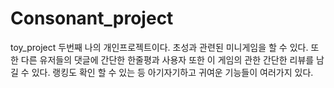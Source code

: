 # Consonant_project
toy_project 두번째 나의 개인프로젝트이다.
초성과 관련된 미니게임을 할 수 있다. 
또한 다른 유저들의 댓글에 간단한 한줄평과 사용자 또한 이 게임의 관한 간단한 리뷰를 남길 수 있다. 
랭킹도 확인 할 수 있는 등 아기자기하고 귀여운 기능들이 여러가지 있다.
